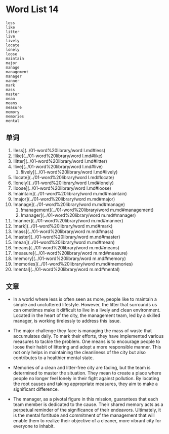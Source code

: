 # Word List 14

	less
	like
	litter
	live
	lively
	locate
	lonely
	loose
	maintain
	major
	manage
	management
	manager
	manner
	mark
	mass
	master
	mean
	means
	measure
	memory
	memories
	mental


## 单词
1. !less](../01-word%20library/word l.md#less)
2. !like](../01-word%20library/word l.md#like)
3. !litter](../01-word%20library/word l.md#litter)
4. !live](../01-word%20library/word l.md#live)
	1. !lively](../01-word%20library/word l.md#lively)
5. !locate](../01-word%20library/word l.md#locate)
6. !lonely](../01-word%20library/word l.md#lonely)
7. !loose](../01-word%20library/word l.md#loose)
8. !maintain](../01-word%20library/word m.md#maintain)
9. !major](../01-word%20library/word m.md#major)
10. !manage](../01-word%20library/word m.md#manage)
	1. !management](../01-word%20library/word m.md#management)
	2. !manager](../01-word%20library/word m.md#manager)
11. !manner](../01-word%20library/word m.md#manner)
12. !mark](../01-word%20library/word m.md#mark)
13. !mass](../01-word%20library/word m.md#mass)
14. !master](../01-word%20library/word m.md#master)
15. !mean](../01-word%20library/word m.md#mean)
16. !means](../01-word%20library/word m.md#means)
17. !measure](../01-word%20library/word m.md#measure)
18. !memory](../01-word%20library/word m.md#memory)
19. !memories](../01-word%20library/word m.md#memories)
20. !mental](../01-word%20library/word m.md#mental)

## 文章

- In a world where less is often seen as more, people like to maintain a simple and uncluttered lifestyle. However, the litter that surrounds us can ometimes make it difficult to live in a lively and clean environment. Located in the heart of the city, the management team, led by a skilled manager, is working tirelessly to address this issue.

- The major challenge they face is managing the mass of waste that accumulates daily. To mark their efforts, they have implemented various measures to tackle the problem. One means is to encourage people to loose their habit of littering and adopt a more responsible manner. This not only helps in maintaining the cleanliness of the city but also contributes to a healthier mental state.

- Memories of a clean and litter-free city are fading, but the team is determined to master the situation. They mean to create a place where people no longer feel lonely in their fight against pollution. By locating the root causes and taking appropriate measures, they aim to make a significant difference.

- The manager, as a pivotal figure in this mission, guarantees that each team member is dedicated to the cause. Their shared memory acts as a perpetual reminder of the significance of their endeavors. Ultimately, it is the mental fortitude and commitment of the management that will enable them to realize their objective of a cleaner, more vibrant city for everyone to inhabit.
